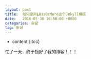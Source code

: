 ```yaml
---
layout: post
title:  如何使用LessOrMore这个Jekyll模版
date:   2016-09-30 16:58:00 +0800
categories: 杂记
tag: 杂记
---
```


* content
{:toc}


忙了一天，终于搭好了我的博客！！！